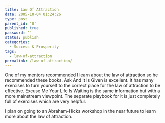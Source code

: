 ```yaml
---
title: Law Of Attraction
date: 2005-10-04 01:24:26
type: post
parent_id: ‘0’
published: true
password: ’'
status: publish
categories:
  - Success & Prosperity
tags:
  - law-of-attraction
permalink: /law-of-attraction/
---
```

<p>One of my mentors recommended I learn about the law of attraction so he recommended these books. Ask And It Is Given is excellent. It has many exercises to turn yourself to the correct place for the law of attraction to be effective. Excuse Me Your Life Is Waiting is the same information but with a more mainstream viewpoint. The separate playbook for it is just completely full of exercises which are very helpful.</p>
<p>I plan on going to an Abraham-Hicks workshop in the near future to learn more about the law of attraction.</p>
